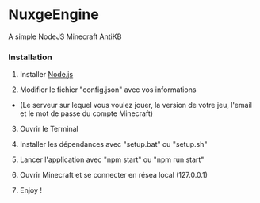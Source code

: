 # NuxgeEngine
A simple NodeJS Minecraft AntiKB

### Installation

1. Installer [Node.js](https://nodejs.org/)

2. Modifier le fichier "config.json" avec vos informations
* (Le serveur sur lequel vous voulez jouer, la version de votre jeu, l'email et le mot de passe du compte Minecraft)

3. Ouvrir le Terminal

4. Installer les dépendances avec "setup.bat" ou "setup.sh"

5. Lancer l'application avec "npm start" ou "npm run start"

6. Ouvrir Minecraft et se connecter en résea local (127.0.0.1)

7. Enjoy !
